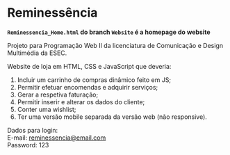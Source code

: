 # Reminessência

<strong>`Reminessencia_Home.html` do branch `Website` é a homepage do website</strong><br>

Projeto para Programação Web II da licenciatura de Comunicação e Design Multimédia da ESEC.

Website de loja em HTML, CSS e JavaScript que deveria:
1. Incluir um carrinho de compras dinâmico feito em JS;
2. Permitir efetuar encomendas e adquirir serviços;
3. Gerar a respetiva faturação;
4. Permitir inserir e alterar os dados do cliente;
5. Conter uma wishlist;
6. Ter uma versão mobile separada da versão web (não responsive).

Dados para login: <br>
E-mail: reminessencia@email.com <br>
Password: 123
